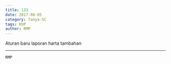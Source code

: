 ```yaml
---
title: 133
date: 2017-06-05
category: Tanya-SC
tags: KUP
author: RMP
---
```


Aturan baru laporan harta tambahan

---



`RMP`
